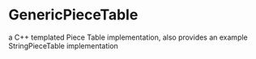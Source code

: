 # GenericPieceTable
a C++ templated Piece Table implementation, also provides an example StringPieceTable implementation
